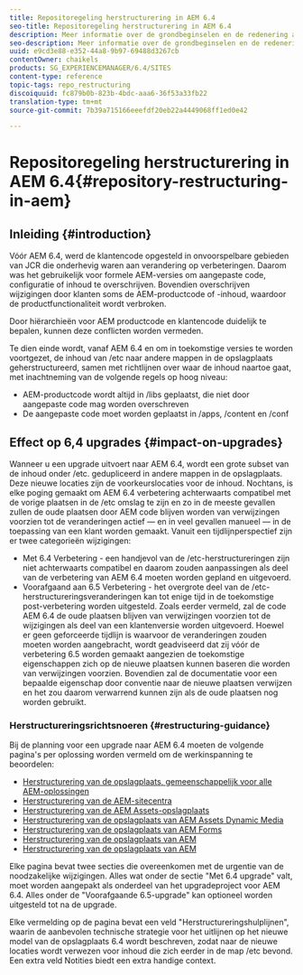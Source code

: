 ```yaml
---
title: Repositoregeling herstructurering in AEM 6.4
seo-title: Repositoregeling herstructurering in AEM 6.4
description: Meer informatie over de grondbeginselen en de redenering achter de herstructurering van de opslagplaats in AEM 6.4
seo-description: Meer informatie over de grondbeginselen en de redenering achter de herstructurering van de opslagplaats in AEM 6.4
uuid: e9cd3e88-e352-44a8-9b97-69488d3267cb
contentOwner: chaikels
products: SG_EXPERIENCEMANAGER/6.4/SITES
content-type: reference
topic-tags: repo_restructuring
discoiquuid: fc879b0b-823b-4bdc-aaa6-36f53a33fb22
translation-type: tm+mt
source-git-commit: 7b39a715166eeefdf20eb22a4449068ff1ed0e42

---
```



# Repositoregeling herstructurering in AEM 6.4{#repository-restructuring-in-aem}

## Inleiding {#introduction}

Vóór AEM 6.4, werd de klantencode opgesteld in onvoorspelbare gebieden van JCR die onderhevig waren aan verandering op verbeteringen. Daarom was het gebruikelijk voor formele AEM-versies om aangepaste code, configuratie of inhoud te overschrijven. Bovendien overschrijven wijzigingen door klanten soms de AEM-productcode of -inhoud, waardoor de productfunctionaliteit wordt verbroken.

Door hiërarchieën voor AEM productcode en klantencode duidelijk te bepalen, kunnen deze conflicten worden vermeden.

Te dien einde wordt, vanaf AEM 6.4 en om in toekomstige versies te worden voortgezet, de inhoud van /etc naar andere mappen in de opslagplaats geherstructureerd, samen met richtlijnen over waar de inhoud naartoe gaat, met inachtneming van de volgende regels op hoog niveau:

* AEM-productcode wordt altijd in /libs geplaatst, die niet door aangepaste code mag worden overschreven
* De aangepaste code moet worden geplaatst in /apps, /content en /conf

## Effect op 6,4 upgrades {#impact-on-upgrades}

Wanneer u een upgrade uitvoert naar AEM 6.4, wordt een grote subset van de inhoud onder /etc. gedupliceerd in andere mappen in de opslagplaats. Deze nieuwe locaties zijn de voorkeurslocaties voor de inhoud. Nochtans, is elke poging gemaakt om AEM 6.4 verbetering achterwaarts compatibel met de vorige plaatsen in de /etc omslag te zijn en zo in de meeste gevallen zullen de oude plaatsen door AEM code blijven worden van verwijzingen voorzien tot de veranderingen actief — en in veel gevallen manueel — in de toepassing van een klant worden gemaakt. Vanuit een tijdlijnperspectief zijn er twee categorieën wijzigingen:

* Met 6.4 Verbetering - een handjevol van de /etc-herstructureringen zijn niet achterwaarts compatibel en daarom zouden aanpassingen als deel van de verbetering van AEM 6.4 moeten worden gepland en uitgevoerd.
* Voorafgaand aan 6.5 Verbetering - het overgrote deel van de /etc-herstructureringsveranderingen kan tot enige tijd in de toekomstige post-verbetering worden uitgesteld. Zoals eerder vermeld, zal de code AEM 6.4 de oude plaatsen blijven van verwijzingen voorzien tot de wijzigingen als deel van een klantenversie worden uitgevoerd. Hoewel er geen geforceerde tijdlijn is waarvoor de veranderingen zouden moeten worden aangebracht, wordt geadviseerd dat zij vóór de verbetering 6.5 worden gemaakt aangezien de toekomstige eigenschappen zich op de nieuwe plaatsen kunnen baseren die worden van verwijzingen voorzien. Bovendien zal de documentatie voor een bepaalde eigenschap door conventie naar de nieuwe plaatsen verwijzen en het zou daarom verwarrend kunnen zijn als de oude plaatsen nog worden gebruikt.

### Herstructureringsrichtsnoeren {#restructuring-guidance}

Bij de planning voor een upgrade naar AEM 6.4 moeten de volgende pagina&#39;s per oplossing worden vermeld om de werkinspanning te beoordelen:

* [Herstructurering van de opslagplaats, gemeenschappelijk voor alle AEM-oplossingen](/help/sites-deploying/all-repository-restructuring-in-aem-6-4.md)
* [Herstructurering van de AEM-sitecentra](/help/sites-deploying/sites-repository-restructuring-in-aem-6-4.md)
* [Herstructurering van de AEM Assets-opslagplaats](/help/sites-deploying/assets-repository-restructuring-in-aem-6-4.md)
* [Herstructurering van de opslagplaats van AEM Assets Dynamic Media](/help/sites-deploying/dynamicmedia-repository-restructuring-in-aem-6-4.md)
* [Herstructurering van de opslagplaats van AEM Forms](/help/sites-deploying/forms-repository-restructuring-in-aem-6-4.md)
* [Herstructurering van de opslagplaats van AEM](/help/sites-deploying/communities-repository-restructuring-in-aem-6-4.md)
* [Herstructurering van de opslagplaats van AEM](/help/sites-deploying/ecommerce-repository-restructuring-in-aem-6-4.md)

Elke pagina bevat twee secties die overeenkomen met de urgentie van de noodzakelijke wijzigingen. Alles wat onder de sectie &quot;Met 6.4 upgrade&quot; valt, moet worden aangepakt als onderdeel van het upgradeproject voor AEM 6.4. Alles onder de &quot;Voorafgaande 6.5-upgrade&quot; kan optioneel worden uitgesteld tot na de upgrade.

Elke vermelding op de pagina bevat een veld &quot;Herstructureringshulplijnen&quot;, waarin de aanbevolen technische strategie voor het uitlijnen op het nieuwe model van de opslagplaats 6.4 wordt beschreven, zodat naar de nieuwe locaties wordt verwezen voor inhoud die zich eerder in de map /etc bevond. Een extra veld Notities biedt een extra handige context.

